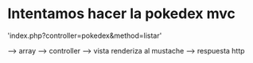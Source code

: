 # Intentamos hacer la pokedex mvc

'index.php?controller=pokedex&method=listar'

--> array --> controller --> vista renderiza al mustache --> respuesta http
